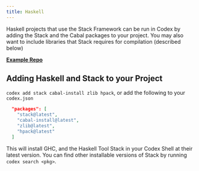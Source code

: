 ```yaml
---
title: Haskell
---
```


Haskell projects that use the Stack Framework can be run in Codex by adding the Stack and the Cabal packages to your project. You may also want to include libraries that Stack requires for compilation (described below)

[**Example Repo**](https://github.com/khulnasoft/codex/tree/main/examples/development/haskell/)

## Adding Haskell and Stack to your Project

`codex add stack cabal-install zlib hpack`, or add the following to your `codex.json`

```json
  "packages": [
    "stack@latest",
    "cabal-install@latest",
    "zlib@latest",
    "hpack@latest"
  ]
```

This will install GHC, and the Haskell Tool Stack in your Codex Shell at their latest version. You can find other installable versions of Stack by running `codex search <pkg>`.